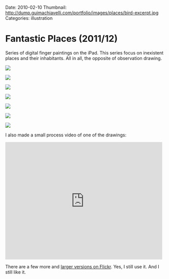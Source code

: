 Date: 2010-02-10
Thumbnail: http://dump.guimachiavelli.com/portfolio/images/places/bird-excerpt.jpg
Categories: illustration 


# Fantastic Places (2011/12)

Series of digital finger paintings on the iPad. This series focus on inexistent places and their inhabitants. All in all, the opposite of observation drawing.

![](http://dump.guimachiavelli.com/portfolio/images/places/dream.jpg)

![](http://dump.guimachiavelli.com/portfolio/images/places/bird.jpg)

![](http://dump.guimachiavelli.com/portfolio/images/places/summer.jpg)

![](http://dump.guimachiavelli.com/portfolio/images/places/impossibles.jpg)

![](http://dump.guimachiavelli.com/portfolio/images/places/fab.jpg)

![](http://dump.guimachiavelli.com/portfolio/images/places/medusa.jpg)

![](http://dump.guimachiavelli.com/portfolio/images/places/dude.jpg)


I also made a small process video of one of the drawings:  

<iframe src="http://player.vimeo.com/video/25840610" width="493" height="369" frameborder="0" webkitAllowFullScreen mozallowfullscreen allowFullScreen></iframe>

There are a few more and [larger versions on Flickr](http://www.flickr.com/photos/guimachiavelli/sets/72157627462839713/). Yes, I still use it. And I still like it.
